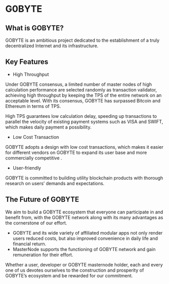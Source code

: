 # G0BYTE

## What is GOBYTE?

GOBYTE is an ambitious project dedicated to the establishment of a truly decentralized Internet and its infrastructure.

## Key Features

+ High Throughput

Under GOBYTE consensus, a limited number of master nodes of high calculation performance are selected randomly as transaction validator, achieving high throughput by keeping the TPS of the entire network on an acceptable level. With its consensus, GOBYTE has surpassed Bitcoin and Ethereum in terms of TPS.

High TPS guarantees low calculation delay, speeding up transactions to parallel the velocity of existing payment systems such as VISA and SWIFT, which makes daily payment a possibility.  

+ Low Cost Transaction

GOBYTE adopts a design with low cost transactions, which makes it easier for different vendors on GOBYTE to expand its user base and more commercially competitive .

+ User-friendly

GOBYTE is committed to building utility blockchain products with thorough research on  users’ demands and expectations.


## The Future of GOBYTE 

We aim to build a GOBYTE ecosystem that everyone can participate in and benefit from, with the GOBYTE network along with its many advantages as the cornerstone of our effort.

+ GOBYTE and its wide variety of affiliated modular apps not only render users reduced costs, but also improved convenience in daily life and financial return. 
+ MasterNode supports the functioning of GOBYTE network and gain remuneration for their effort.

Whether a user, developer or GOBYTE masternode holder, each and every one of us devotes ourselves to the construction and prosperity of GOBYTE’s ecosystem and be rewarded for our commitment.
